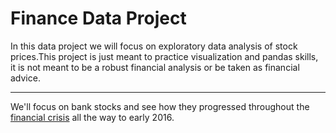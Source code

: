 # Finance Data Project 

In this data project we will focus on exploratory data analysis of stock prices.This project is just meant to practice visualization and pandas skills, it is not meant to be a robust financial analysis or be taken as financial advice.
____
We'll focus on bank stocks and see how they progressed throughout the [financial crisis](https://en.wikipedia.org/wiki/Financial_crisis_of_2007%E2%80%9308) all the way to early 2016.
